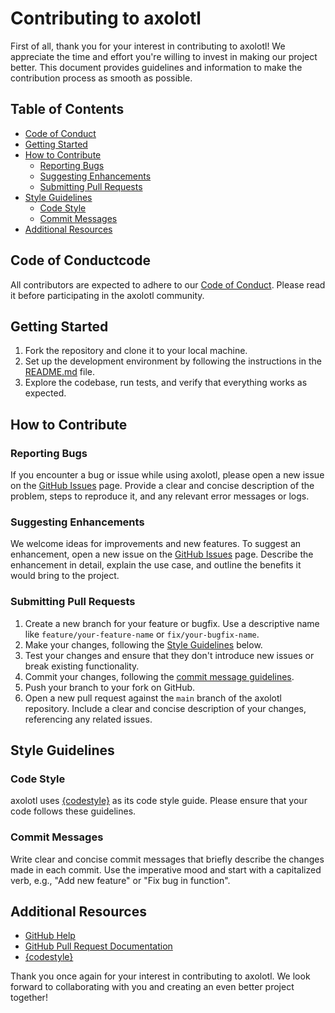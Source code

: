 # Contributing to axolotl

First of all, thank you for your interest in contributing to axolotl! We appreciate the time and effort you're willing to invest in making our project better. This document provides guidelines and information to make the contribution process as smooth as possible.

## Table of Contents

- [Code of Conduct](#code-of-conduct)
- [Getting Started](#getting-started)
- [How to Contribute](#how-to-contribute)
  - [Reporting Bugs](#reporting-bugs)
  - [Suggesting Enhancements](#suggesting-enhancements)
  - [Submitting Pull Requests](#submitting-pull-requests)
- [Style Guidelines](#style-guidelines)
  - [Code Style](#code-style)
  - [Commit Messages](#commit-messages)
- [Additional Resources](#additional-resources)

## Code of Conductcode

All contributors are expected to adhere to our [Code of Conduct](CODE_OF_CONDUCT.md). Please read it before participating in the axolotl community.

## Getting Started

1. Fork the repository and clone it to your local machine.
2. Set up the development environment by following the instructions in the [README.md](https://github.com/OpenAccess-AI-Collective/axolotl/tree/main/README.md) file.
3. Explore the codebase, run tests, and verify that everything works as expected.

## How to Contribute

### Reporting Bugs

If you encounter a bug or issue while using axolotl, please open a new issue on the [GitHub Issues](https://github.com/OpenAccess-AI-Collective/axolotl/issues) page. Provide a clear and concise description of the problem, steps to reproduce it, and any relevant error messages or logs.

### Suggesting Enhancements

We welcome ideas for improvements and new features. To suggest an enhancement, open a new issue on the [GitHub Issues](https://github.com/OpenAccess-AI-Collective/axolotl/issues) page. Describe the enhancement in detail, explain the use case, and outline the benefits it would bring to the project.

### Submitting Pull Requests

1. Create a new branch for your feature or bugfix. Use a descriptive name like `feature/your-feature-name` or `fix/your-bugfix-name`.
2. Make your changes, following the [Style Guidelines](#style-guidelines) below.
3. Test your changes and ensure that they don't introduce new issues or break existing functionality.
4. Commit your changes, following the [commit message guidelines](#commit-messages).
5. Push your branch to your fork on GitHub.
6. Open a new pull request against the `main` branch of the axolotl repository. Include a clear and concise description of your changes, referencing any related issues.

## Style Guidelines

### Code Style

axolotl uses [{codestyle}]({URLofCodestyle}) as its code style guide. Please ensure that your code follows these guidelines. 

### Commit Messages

Write clear and concise commit messages that briefly describe the changes made in each commit. Use the imperative mood and start with a capitalized verb, e.g., "Add new feature" or "Fix bug in function".

## Additional Resources

- [GitHub Help](https://help.github.com/)
- [GitHub Pull Request Documentation](https://docs.github.com/en/github/collaborating-with-issues-and-pull-requests)
- [{codestyle}]({URLofCodestyle})

Thank you once again for your interest in contributing to axolotl. We look forward to collaborating with you and creating an even better project together!

